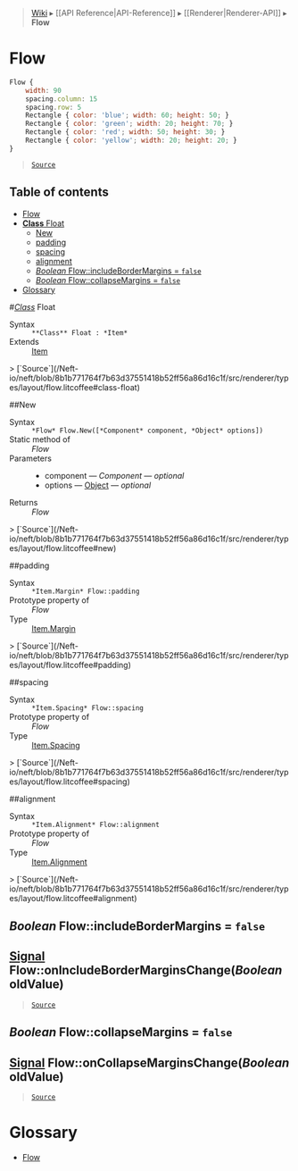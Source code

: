 > [Wiki](Home) ▸ [[API Reference|API-Reference]] ▸ [[Renderer|Renderer-API]] ▸ **Flow**

# Flow

```javascript
Flow {
    width: 90
    spacing.column: 15
    spacing.row: 5
    Rectangle { color: 'blue'; width: 60; height: 50; }
    Rectangle { color: 'green'; width: 20; height: 70; }
    Rectangle { color: 'red'; width: 50; height: 30; }
    Rectangle { color: 'yellow'; width: 20; height: 20; }
}
```

> [`Source`](/Neft-io/neft/blob/8b1b771764f7b63d37551418b52ff56a86d16c1f/src/renderer/types/layout/flow.litcoffee#flow)

## Table of contents
* [Flow](#flow)
* [**Class** Float](#class-float)
  * [New](#new)
  * [padding](#padding)
  * [spacing](#spacing)
  * [alignment](#alignment)
  * [*Boolean* Flow::includeBorderMargins = `false`](#boolean-flowincludebordermargins--false)
  * [*Boolean* Flow::collapseMargins = `false`](#boolean-flowcollapsemargins--false)
* [Glossary](#glossary)

#*[Class](/Neft-io/neft/wiki/Renderer-Class-API#class-class)* Float
<dl><dt>Syntax</dt><dd><code>&#x2A;&#x2A;Class&#x2A;&#x2A; Float : &#x2A;Item&#x2A;</code></dd><dt>Extends</dt><dd><a href="/Neft-io/neft/wiki/Renderer-Item-API#class-item">Item</a></dd></dl>
> [`Source`](/Neft-io/neft/blob/8b1b771764f7b63d37551418b52ff56a86d16c1f/src/renderer/types/layout/flow.litcoffee#class-float)

##New
<dl><dt>Syntax</dt><dd><code>&#x2A;Flow&#x2A; Flow.New([&#x2A;Component&#x2A; component, &#x2A;Object&#x2A; options])</code></dd><dt>Static method of</dt><dd><i>Flow</i></dd><dt>Parameters</dt><dd><ul><li>component — <i>Component</i> — <i>optional</i></li><li>options — <a href="/Neft-io/neft/wiki/Utils-API#isobject">Object</a> — <i>optional</i></li></ul></dd><dt>Returns</dt><dd><i>Flow</i></dd></dl>
> [`Source`](/Neft-io/neft/blob/8b1b771764f7b63d37551418b52ff56a86d16c1f/src/renderer/types/layout/flow.litcoffee#new)

##padding
<dl><dt>Syntax</dt><dd><code>&#x2A;Item.Margin&#x2A; Flow::padding</code></dd><dt>Prototype property of</dt><dd><i>Flow</i></dd><dt>Type</dt><dd><a href="/Neft-io/neft/wiki/Renderer-Item.Margin-API#class-margin">Item.Margin</a></dd></dl>
> [`Source`](/Neft-io/neft/blob/8b1b771764f7b63d37551418b52ff56a86d16c1f/src/renderer/types/layout/flow.litcoffee#padding)

##spacing
<dl><dt>Syntax</dt><dd><code>&#x2A;Item.Spacing&#x2A; Flow::spacing</code></dd><dt>Prototype property of</dt><dd><i>Flow</i></dd><dt>Type</dt><dd><a href="/Neft-io/neft/wiki/Renderer-Item.Spacing-API#class-spacing">Item.Spacing</a></dd></dl>
> [`Source`](/Neft-io/neft/blob/8b1b771764f7b63d37551418b52ff56a86d16c1f/src/renderer/types/layout/flow.litcoffee#spacing)

##alignment
<dl><dt>Syntax</dt><dd><code>&#x2A;Item.Alignment&#x2A; Flow::alignment</code></dd><dt>Prototype property of</dt><dd><i>Flow</i></dd><dt>Type</dt><dd><a href="/Neft-io/neft/wiki/Renderer-Item.Alignment-API#class-alignment">Item.Alignment</a></dd></dl>
> [`Source`](/Neft-io/neft/blob/8b1b771764f7b63d37551418b52ff56a86d16c1f/src/renderer/types/layout/flow.litcoffee#alignment)

## *Boolean* Flow::includeBorderMargins = `false`

## [Signal](/Neft-io/neft/wiki/Signal-API#class-signal) Flow::onIncludeBorderMarginsChange(*Boolean* oldValue)

> [`Source`](/Neft-io/neft/blob/8b1b771764f7b63d37551418b52ff56a86d16c1f/src/renderer/types/layout/flow.litcoffee#boolean-flowincludebordermargins--false-signal-flowonincludebordermarginschangeboolean-oldvalue)

## *Boolean* Flow::collapseMargins = `false`

## [Signal](/Neft-io/neft/wiki/Signal-API#class-signal) Flow::onCollapseMarginsChange(*Boolean* oldValue)

> [`Source`](/Neft-io/neft/blob/8b1b771764f7b63d37551418b52ff56a86d16c1f/src/renderer/types/layout/flow.litcoffee#boolean-flowcollapsemargins--false-signal-flowoncollapsemarginschangeboolean-oldvalue)

# Glossary

- [Flow](#class-flow)


